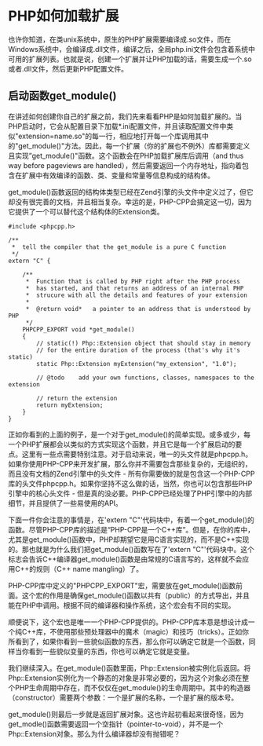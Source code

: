 # PHP如何加载扩展
也许你知道，在类unix系统中，原生的PHP扩展需要编译成.so文件，而在Windows系统中，会编译成.dll文件，编译之后，全局php.ini文件会包含着系统中可用的扩展列表。也就是说，创建一个扩展并让PHP加载的话，需要生成一个.so或者.dll文件，然后更新PHP配置文件。

## 启动函数get_module()
在讲述如何创建你自己的扩展之前，我们先来看看PHP是如何加载扩展的。当PHP启动时，它会从配置目录下加载*.ini配置文件，并且读取配置文件中类似"extension=name.so"的每一行，相应地打开每一个库调用其中的"get_module()"方法。因此，每一个扩展（你的扩展也不例外）库都需要定义且实现”get_module()"函数。这个函数会在PHP加载扩展库后调用（and thus way before pageviews are handled），然后需要返回一个内存地址，指向着包含在扩展中有效编译的函数、类、变量和常量等信息构成的结构体。

get_module()函数返回的结构体类型已经在Zend引擎的头文件中定义过了，但它却没有很完善的文档，并且相当复杂。幸运的是，PHP-CPP会搞定这一切，因为它提供了一个可以替代这个结构体的Extension类。

```
#include <phpcpp.h>

/**
 *  tell the compiler that the get_module is a pure C function
 */
extern "C" {

    /**
     *  Function that is called by PHP right after the PHP process
     *  has started, and that returns an address of an internal PHP
     *  strucure with all the details and features of your extension
     *
     *  @return void*   a pointer to an address that is understood by PHP
     */
    PHPCPP_EXPORT void *get_module() 
    {
        // static(!) Php::Extension object that should stay in memory
        // for the entire duration of the process (that's why it's static)
        static Php::Extension myExtension("my_extension", "1.0");

        // @todo    add your own functions, classes, namespaces to the extension

        // return the extension
        return myExtension;
    }
}
```

正如你看到的上面的例子，是一个对于get_module()的简单实现。或多或少，每一个PHP扩展都会以类似的方式实现这个函数，并且它是每一个扩展启动的要点。这里有一些点需要特别注意。对于启动来说，唯一的头文件就是phpcpp.h。如果你使用PHP-CPP来开发扩展，那么你并不需要包含那些复杂的，无组织的，而且没有文档的Zend引擎中的头文件 - 所有你需要做的就是包含这一个PHP-CPP库的头文件phpcpp.h。如果你坚持不这么做的话，当然，你也可以包含那些PHP引擎中的核心头文件 - 但是真的没必要。PHP-CPP已经处理了PHP引擎中的内部细节，并且提供了一些易使用的API。

下面一件你会注意的事情是，在'extern "C"'代码块中，有着一个get_module()的函数。尽管PHP-CPP库的描述是“PHP-CPP是一个C++库”。但是，在你的库中，尤其是get_module()函数中，PHP却期望它是用C语言实现的，而不是C++实现的。那也就是为什么我们把get_module()函数写在了'extern "C"'代码块中。这个标志会告诉C++编译器get_module()函数是由常规的C语言写的，这样就不会应用C++的规则（C++ name mangling）了。

PHP-CPP库中定义的"PHPCPP_EXPORT"宏，需要放在get_module()函数前面。这个宏的作用是确保get_module()函数以共有（public）的方式导出，并且能在PHP中调用。根据不同的编译器和操作系统，这个宏会有不同的实现。

顺便说下，这个宏也是唯一一个PHP-CPP提供的。PHP-CPP库本意是想设计成一个纯C++库，不使用那些预处理器中的魔术（magic）和技巧（tricks）。正如你所看到了，如果你看到一些貌似函数的东西，那么你可以确定它就是一个函数，同样当你看到一些貌似变量的东西，你也可以确定它就是变量。

我们继续深入。在get_module()函数里面，Php::Extension被实例化后返回。将Php::Extension实例化为一个静态的对象是非常必要的，因为这个对象必须在整个PHP生命周期中存在，而不仅仅在get_module()的生命周期中。其中的构造器（constructor）需要两个参数：一个是扩展的名称，一个是扩展的版本号。

get_module()则最后一步就是返回扩展对象。这也许起初看起来很奇怪，因为get_modle()函数需要返回一个空指针（pointer-to-void），并不是一个Php::Extension对象。那么为什么编译器却没有抛错呢？



